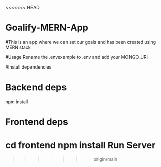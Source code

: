
<<<<<<< HEAD
# Goalify-MERN-App

#This is an app where we can set our goals and has been created using MERN stack

#Usage
Rename the .envexample to .env and add your MONGO_URI

#Install dependencies
# Backend deps
npm install

# Frontend deps
cd frontend
npm install
Run Server
=======

>>>>>>> origin/main
